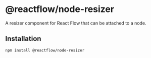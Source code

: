# @reactflow/node-resizer

A resizer component for React Flow that can be attached to a node.

## Installation 

```sh 
npm install @reactflow/node-resizer
```
